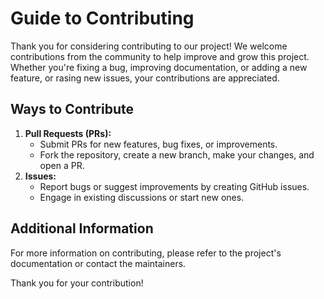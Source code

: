 # Guide to Contributing

Thank you for considering contributing to our project! We welcome contributions from the community to help improve and grow this project. Whether you're fixing a bug, improving documentation, or adding a new feature, or rasing new issues, your contributions are appreciated.

## Ways to Contribute

1. **Pull Requests (PRs):**
   * Submit PRs for new features, bug fixes, or improvements.
   * Fork the repository, create a new branch, make your changes, and open a PR.
2. **Issues:**
   * Report bugs or suggest improvements by creating GitHub issues.
   * Engage in existing discussions or start new ones.

## Additional Information

For more information on contributing, please refer to the project's documentation or contact the maintainers.

Thank you for your contribution!
